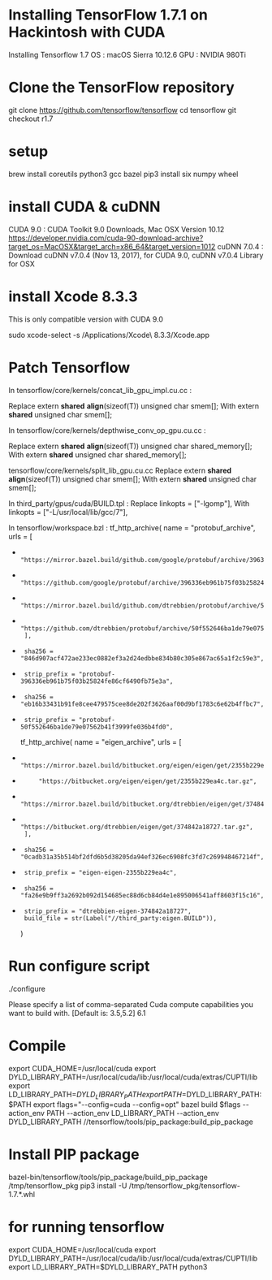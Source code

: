 # Installing TensorFlow 1.7.1 on Hackintosh with CUDA
Installing Tensorflow 1.7
OS : macOS Sierra 10.12.6
GPU : NVIDIA 980Ti

# Clone the TensorFlow repository

git clone https://github.com/tensorflow/tensorflow
cd tensorflow
git checkout r1.7

# setup
brew install coreutils python3 gcc bazel
pip3 install six numpy wheel

# install CUDA & cuDNN
CUDA 9.0 : CUDA Toolkit 9.0 Downloads, Mac OSX Version 10.12
https://developer.nvidia.com/cuda-90-download-archive?target_os=MacOSX&target_arch=x86_64&target_version=1012
cuDNN 7.0.4 : Download cuDNN v7.0.4 (Nov 13, 2017), for CUDA 9.0, cuDNN v7.0.4 Library for OSX

# install Xcode 8.3.3
This is only compatible version with CUDA 9.0

sudo xcode-select -s /Applications/Xcode\ 8.3.3/Xcode.app


# Patch Tensorflow
In tensorflow/core/kernels/concat_lib_gpu_impl.cu.cc :

Replace extern __shared__ __align__(sizeof(T)) unsigned char smem[];
With extern __shared__  unsigned char smem[];

In tensorflow/core/kernels/depthwise_conv_op_gpu.cu.cc :

Replace extern __shared__ __align__(sizeof(T)) unsigned char shared_memory[];
With extern __shared__ unsigned char shared_memory[];

tensorflow/core/kernels/split_lib_gpu.cu.cc
Replace extern __shared__ __align__(sizeof(T)) unsigned char smem[];
With extern __shared__  unsigned char smem[];

In third_party/gpus/cuda/BUILD.tpl :
Replace linkopts = ["-lgomp"],
With linkopts = ["-L/usr/local/lib/gcc/7"],

In tensorflow/workspace.bzl :
   tf_http_archive(
       name = "protobuf_archive",
       urls = [
-          "https://mirror.bazel.build/github.com/google/protobuf/archive/396336eb961b75f03b25824fe86cf6490fb75e3a.tar.gz",
-          "https://github.com/google/protobuf/archive/396336eb961b75f03b25824fe86cf6490fb75e3a.tar.gz",
+          "https://mirror.bazel.build/github.com/dtrebbien/protobuf/archive/50f552646ba1de79e07562b41f3999fe036b4fd0.tar.gz",
+          "https://github.com/dtrebbien/protobuf/archive/50f552646ba1de79e07562b41f3999fe036b4fd0.tar.gz",
       ],
-      sha256 = "846d907acf472ae233ec0882ef3a2d24edbbe834b80c305e867ac65a1f2c59e3",
-      strip_prefix = "protobuf-396336eb961b75f03b25824fe86cf6490fb75e3a",
+      sha256 = "eb16b33431b91fe8cee479575cee8de202f3626aaf00d9bf1783c6e62b4ffbc7",
+      strip_prefix = "protobuf-50f552646ba1de79e07562b41f3999fe036b4fd0",

   tf_http_archive(
       name = "eigen_archive",
       urls = [
-          "https://mirror.bazel.build/bitbucket.org/eigen/eigen/get/2355b229ea4c.tar.gz",
-          "https://bitbucket.org/eigen/eigen/get/2355b229ea4c.tar.gz",
+          "https://mirror.bazel.build/bitbucket.org/dtrebbien/eigen/get/374842a18727.tar.gz",
+          "https://bitbucket.org/dtrebbien/eigen/get/374842a18727.tar.gz",
       ],
-      sha256 = "0cadb31a35b514bf2dfd6b5d38205da94ef326ec6908fc3fd7c269948467214f",
-      strip_prefix = "eigen-eigen-2355b229ea4c",
+      sha256 = "fa26e9b9ff3a2692b092d154685ec88d6cb84d4e1e895006541aff8603f15c16",
+      strip_prefix = "dtrebbien-eigen-374842a18727",
       build_file = str(Label("//third_party:eigen.BUILD")),
   )

# Run configure script
 ./configure

Please specify a list of comma-separated Cuda compute capabilities you want to build with. [Default is: 3.5,5.2] 6.1

# Compile
export CUDA_HOME=/usr/local/cuda
export DYLD_LIBRARY_PATH=/usr/local/cuda/lib:/usr/local/cuda/extras/CUPTI/lib
export LD_LIBRARY_PATH=$DYLD_LIBRARY_PATH
export PATH=$DYLD_LIBRARY_PATH:$PATH
export flags="--config=cuda --config=opt"
bazel build $flags --action_env PATH --action_env LD_LIBRARY_PATH --action_env DYLD_LIBRARY_PATH //tensorflow/tools/pip_package:build_pip_package

# Install PIP package
bazel-bin/tensorflow/tools/pip_package/build_pip_package /tmp/tensorflow_pkg
pip3 install -U /tmp/tensorflow_pkg/tensorflow-1.7.*.whl

# for running tensorflow
export CUDA_HOME=/usr/local/cuda
export DYLD_LIBRARY_PATH=/usr/local/cuda/lib:/usr/local/cuda/extras/CUPTI/lib
export LD_LIBRARY_PATH=$DYLD_LIBRARY_PATH
python3

